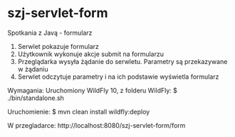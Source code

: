 # szj-servlet-form
Spotkania z Javą - formularz

1. Serwlet pokazuje formularz
2. Użytkownik wykonuje akcje submit na formularzu
3. Przeglądarka wysyła żądanie do serwletu. Parametry są przekazywane w żądaniu
4. Serwlet odczytuje parametry i na ich podstawie wyświetla formularz

Wymagania: Uruchomiony WildFly 10, z folderu WildFly:
$ ./bin/standalone.sh

Uruchomienie:
$ mvn clean install wildfly:deploy

W przegladarce:
http://localhost:8080/szj-servlet-form/form
